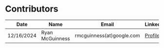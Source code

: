 # Contributors



| Date       | Name            | Email                     | LinkedIn                                             |
|------------|-----------------|---------------------------|------------------------------------------------------|
| 12/16/2024 | Ryan McGuinness | rmcguinness(at)google.com | [Profile](https://www.linkedin.com/in/rrmcguinness/) |


